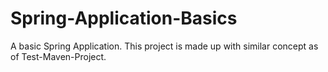 # Spring-Application-Basics
A basic Spring Application. This project is made up with similar concept as of Test-Maven-Project.
